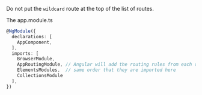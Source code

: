 

Do not put the `wildcard` route at the top of the list of routes.

The app.module.ts
```ts
@NgModule({
  declarations: [
    AppComponent,
  ],
  imports: [
    BrowserModule,
    AppRoutingModule, // Angular will add the routing rules from each of the modules in the 
    ElementsModules,  // same order that they are imported here
    CollectionsModule
  ],
})
```
